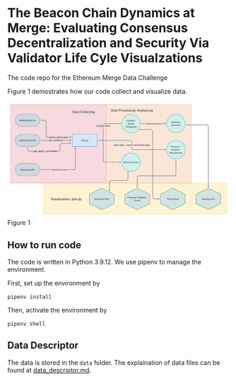# The Beacon Chain Dynamics at Merge: Evaluating Consensus Decentralization and Security Via Validator Life Cyle Visualzations

The code repo for the Ethereum Merge Data Challenge

Figure 1 demostrates how our code collect and visualize data.

![](imgs/data-processing.png)
Figure 1

## How to run code

The code is written in Python 3.9.12. We use pipenv to manage the environment.

First, set up the environment by 

```shell
pipenv install
```

Then, activate the environment by

```shell
pipenv shell
```

## Data Descriptor

The data is stored in the `data` folder. The explaination of data files can be found at [data_descriptor.md](data_descriptor.md).



